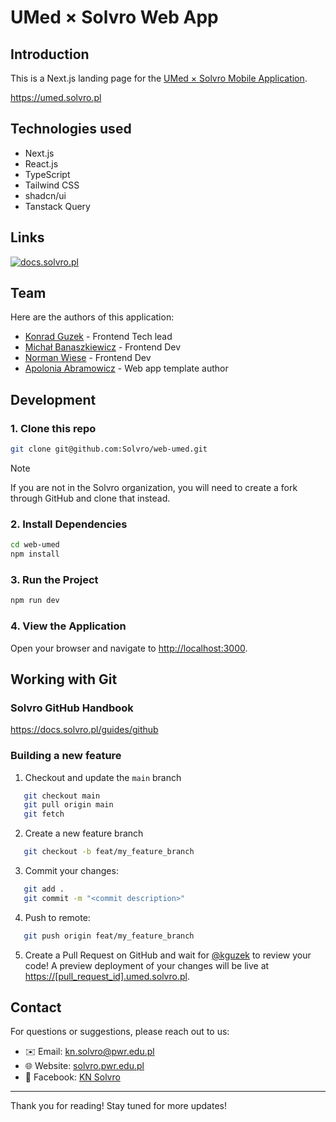# UMed × Solvro Web App

## Introduction

This is a Next.js landing page for the [UMed × Solvro Mobile Application](https://github.com/Solvro/mobile-umed).

<https://umed.solvro.pl>

## Technologies used

- Next.js
- React.js
- TypeScript
- Tailwind CSS
- shadcn/ui
- Tanstack Query

## Links

[![docs.solvro.pl](https://i.imgur.com/fuV0gra.png)](https://docs.solvro.pl)

## Team

Here are the authors of this application:

- [Konrad Guzek](https://github.com/kguzek) - Frontend Tech lead
- [Michał Banaszkiewicz](https://github.com/bnszky) - Frontend Dev
- [Norman Wiese](https://github.com/TeraWattHour) - Frontend Dev
- [Apolonia Abramowicz](https://github.com/Octopus4344) - Web app template author

## Development

### 1. Clone this repo

```bash
git clone git@github.com:Solvro/web-umed.git
```

>[!NOTE]
>If you are not in the Solvro organization, you will need to create a fork through GitHub and clone that instead.

### 2. Install Dependencies

```bash
cd web-umed
npm install
```

### 3. Run the Project

```bash
npm run dev
```

### 4. View the Application

Open your browser and navigate to [http://localhost:3000](http://localhost:3000).

## Working with Git

### Solvro GitHub Handbook

<https://docs.solvro.pl/guides/github>

### Building a new feature

1. Checkout and update the `main` branch

```bash
   git checkout main
   git pull origin main
   git fetch
```

2. Create a new feature branch

```bash
   git checkout -b feat/my_feature_branch
```

3. Commit your changes:

```bash
   git add .
   git commit -m "<commit description>"
```

4. Push to remote:

```bash
   git push origin feat/my_feature_branch
```

5. Create a Pull Request on GitHub and wait for [@kguzek](https://github.com/kguzek) to review your code!
   A preview deployment of your changes will be live at <https://[pull_request_id].umed.solvro.pl>.

## Contact

For questions or suggestions, please reach out to us:

- ✉️ Email: <kn.solvro@pwr.edu.pl>
- 🌐 Website: [solvro.pwr.edu.pl](https://solvro.pwr.edu.pl/)
- 📘 Facebook: [KN Solvro](https://www.facebook.com/knsolvro)

---

Thank you for reading! Stay tuned for more updates!
